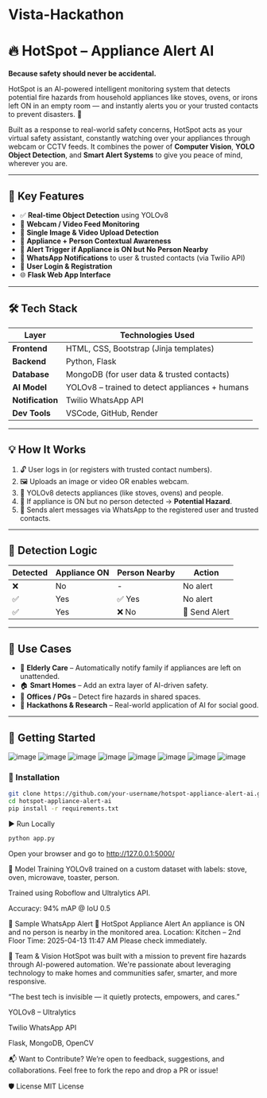 # Vista-Hackathon
# 🔥 HotSpot – Appliance Alert AI

**Because safety should never be accidental.**

HotSpot is an AI-powered intelligent monitoring system that detects potential fire hazards from household appliances like stoves, ovens, or irons left ON in an empty room — and instantly alerts you or your trusted contacts to prevent disasters. 🚨

Built as a response to real-world safety concerns, HotSpot acts as your virtual safety assistant, constantly watching over your appliances through webcam or CCTV feeds. It combines the power of **Computer Vision**, **YOLO Object Detection**, and **Smart Alert Systems** to give you peace of mind, wherever you are.

---

## 🌟 Key Features

- ✅ **Real-time Object Detection** using YOLOv8
- 🎥 **Webcam / Video Feed Monitoring**
- 📸 **Single Image & Video Upload Detection**
- 🧠 **Appliance + Person Contextual Awareness**
- 🚫 **Alert Trigger if Appliance is ON but No Person Nearby**
- 📱 **WhatsApp Notifications** to user & trusted contacts (via Twilio API)
- 🔐 **User Login & Registration**
- 🌐 **Flask Web App Interface**

---

## 🛠️ Tech Stack

| Layer        | Technologies Used                     |
|--------------|----------------------------------------|
| **Frontend** | HTML, CSS, Bootstrap (Jinja templates) |
| **Backend**  | Python, Flask                          |
| **Database** | MongoDB (for user data & trusted contacts) |
| **AI Model** | YOLOv8 – trained to detect appliances + humans |
| **Notification** | Twilio WhatsApp API                 |
| **Dev Tools**| VSCode, GitHub, Render                 |

---

## 💡 How It Works

1. 🔓 User logs in (or registers with trusted contact numbers).
2. 🖼️ Uploads an image or video OR enables webcam.
3. 🤖 YOLOv8 detects appliances (like stoves, ovens) and people.
4. 🧠 If appliance is ON but no person detected → **Potential Hazard**.
5. 📲 Sends alert messages via WhatsApp to the registered user and trusted contacts.

---

## 🧪 Detection Logic

| Detected | Appliance ON | Person Nearby | Action            |
|----------|--------------|----------------|-------------------|
| ❌       | No           | -              | No alert          |
| ✅       | Yes          | ✅ Yes         | No alert          |
| ✅       | Yes          | ❌ No          | 🚨 Send Alert      |

---

## 🎯 Use Cases

- 👵 **Elderly Care** – Automatically notify family if appliances are left on unattended.
- 🏠 **Smart Homes** – Add an extra layer of AI-driven safety.
- 🏢 **Offices / PGs** – Detect fire hazards in shared spaces.
- 🔬 **Hackathons & Research** – Real-world application of AI for social good.

---

## 🚀 Getting Started
![image](https://github.com/user-attachments/assets/f99873a1-ce5c-437b-9d84-cf17fc6e0f86)
![image](https://github.com/user-attachments/assets/6981a82b-8648-45f2-89d4-10c0bf62e3ce)
![image](https://github.com/user-attachments/assets/ef0eb2b5-fce9-4571-9532-261bedf1d118)
![image](https://github.com/user-attachments/assets/c66c0bbf-fc06-4fd7-b1a0-8f73413bc743)
![image](https://github.com/user-attachments/assets/8067af0e-e858-471a-a341-b6076c15e066)
![image](https://github.com/user-attachments/assets/f0dbefe9-0306-4889-8d13-fa703a18b7d8)
![image](https://github.com/user-attachments/assets/d26d50ec-dc1a-4565-a17f-865da651134e)
![image](https://github.com/user-attachments/assets/c0905dba-60ca-4a37-852c-140fe5a464cc)


### 🔧 Installation

```bash
git clone https://github.com/your-username/hotspot-appliance-alert-ai.git
cd hotspot-appliance-alert-ai
pip install -r requirements.txt
```
▶️ Run Locally
```bash
python app.py
```

Open your browser and go to http://127.0.0.1:5000/

🧠 Model Training
YOLOv8 trained on a custom dataset with labels: stove, oven, microwave, toaster, person.

Trained using Roboflow and Ultralytics API.

Accuracy: 94% mAP @ IoU 0.5

📲 Sample WhatsApp Alert
🚨 HotSpot Appliance Alert
An appliance is ON and no person is nearby in the monitored area.
Location: Kitchen – 2nd Floor
Time: 2025-04-13 11:47 AM
Please check immediately.

🙌 Team & Vision
HotSpot was built with a mission to prevent fire hazards through AI-powered automation. We're passionate about leveraging technology to make homes and communities safer, smarter, and more responsive.

“The best tech is invisible — it quietly protects, empowers, and cares.”


YOLOv8 – Ultralytics

Twilio WhatsApp API

Flask, MongoDB, OpenCV

📬 Want to Contribute?
We’re open to feedback, suggestions, and collaborations. Feel free to fork the repo and drop a PR or issue!

🛡️ License
MIT License
